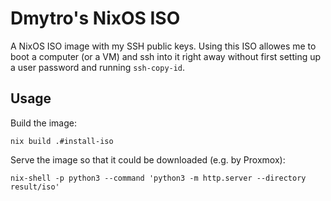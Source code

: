 # Dmytro's NixOS ISO

A NixOS ISO image with my SSH public keys. Using this ISO allowes me to boot a
computer (or a VM) and ssh into it right away without first setting up a user
password and running `ssh-copy-id`.

## Usage

Build the image:
```
nix build .#install-iso
```

Serve the image so that it could be downloaded (e.g. by Proxmox):
```
nix-shell -p python3 --command 'python3 -m http.server --directory result/iso'
```
